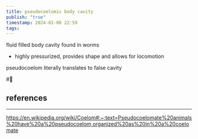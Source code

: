 ```yaml
---
title: pseudocoelomic body cavity
publish: "true"
timestamp: 2024-01-06 22:59
tags:
---
```

fluid filled body cavity found in worms
- highly pressurized, provides shape and allows for locomotion

pseudocoelom literally translates to false cavity



#🥚 
## references
---
https://en.wikipedia.org/wiki/Coelom#:~:text=Pseudocoelomate%20animals%20have%20a%20pseudocoelom,organized%20as%20in%20a%20coelomate